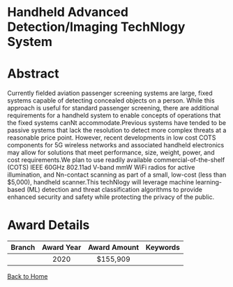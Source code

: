 
Handheld Advanced Detection/Imaging TechNlogy System
====================================================

# Abstract


Currently fielded aviation passenger screening systems are large, fixed systems capable of detecting concealed objects on a person. While this approach is useful for standard passenger screening, there are additional requirements for a handheld system to enable concepts of operations that the fixed systems canNt accommodate.Previous systems have tended to be passive systems that lack the resolution to detect more complex threats at a reasonable price point. However, recent developments in low cost COTS components for 5G wireless networks and associated handheld electronics may allow for solutions that meet performance, size, weight, power, and cost requirements.We plan to use readily available commercial-of-the-shelf (COTS) IEEE 60GHz 802.11ad V-band mmW WiFi radios for active illumination, and Nn-contact scanning as part of a small, low-cost (less than $5,000), handheld scanner.This techNlogy will leverage machine learning-based (ML) detection and threat classification algorithms to provide enhanced security and safety while protecting the privacy of the public.  

# Award Details

|Branch|Award Year|Award Amount|Keywords|
| :---: | :---: | :---: | :---: |
||2020|$155,909||
  
  


[Back to Home](https://github.com/chrischow/dod_sbir_awards#599)